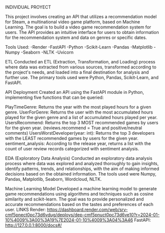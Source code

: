 INDIVIDUAL PROYECT

This project involves creating an API that utilizes a recommendation model for Steam, a multinational video game platform, based on Machine Learning. The goal is to build a video game recommendation system for users. The API provides an intuitive interface for users to obtain information for the recommendation system and data on genres or specific dates.

Tools Used:
-Render
-FastAPI
-Python
-Scikit-Learn
-Pandas
-Matplotlib
-Numpy
-Seaborn
-NLTK
-Uvicorn

ETL
Conducted an ETL (Extraction, Transformation, and Loading) process where data was extracted from various sources, transformed according to the project's needs, and loaded into a final destination for analysis and further use. The primary tools used were Python, Pandas, Scikit-Learn, and FastAPI.

API Deployment
Created an API using the FastAPI module in Python, implementing five functions that can be queried:

PlayTimeGenre: Returns the year with the most played hours for a given genre. 
UserForGenre: Returns the user with the most accumulated hours played for the given genre and a list of accumulated hours played per year.
UsersRecommend: Returns the top 3 MOST recommended games by users for the given year. (reviews.recommend = True and positive/neutral comments) 
UsersWorstDeveloper(year: int): Returns the top 3 developers with the LEAST recommended games by users for the given year.
sentiment_analysis: According to the release year, returns a list with the count of user review records categorized with sentiment analysis. 

EDA (Exploratory Data Analysis)
Conducted an exploratory data analysis process where data was explored and analyzed thoroughly to gain insights, identify patterns, trends, and relationships, with the aim of making informed decisions based on the obtained information. The tools used were Numpy, Pandas, Matplotlib, Seaborn, Wordcloud, NLTK.

Machine Learning Model
Developed a machine learning model to generate game recommendations using algorithms and techniques such as cosine similarity and scikit-learn. The goal was to provide personalized and accurate recommendations based on the tastes and preferences of each user.
LINKS
Render:
https://dashboard.render.com/web/srv-cmf5pnect0pc73d6vdug/deploys/dep-cmf5pnuct0pc73d6ve10?r=2024-01-10%4009%3A00%3A19%7E2024-01-10%4009%3A04%3A46
FastAPI:
http://127.0.0.1:8000/docs#/


